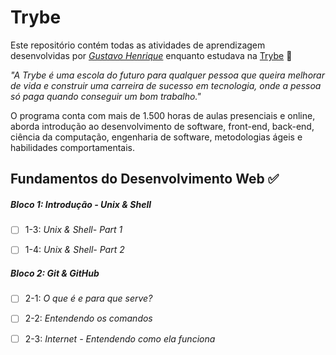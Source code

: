 # Trybe


Este repositório contém todas as atividades de aprendizagem desenvolvidas por _[Gustavo Henrique](LinkDoSeuLinkedinAqui)_ enquanto estudava na [Trybe](https://www.betrybe.com/) 🚀


_"A Trybe é uma escola do futuro para qualquer pessoa que queira melhorar de vida e construir uma carreira de sucesso em tecnologia, onde a pessoa só paga quando conseguir um bom trabalho."_


O programa conta com mais de 1.500 horas de aulas presenciais e online, aborda introdução ao desenvolvimento de software, front-end, back-end, ciência da computação, engenharia de software, metodologias ágeis e habilidades comportamentais.


## Fundamentos do Desenvolvimento Web ✅


##### Bloco 1: Introdução - Unix & Shell


- [ ] 1-3: _Unix & Shell- Part 1_

- [ ] 1-4: _Unix & Shell- Part 2_


##### Bloco 2: Git & GitHub


- [ ] 2-1: _O que é e para que serve?_

- [ ] 2-2: _Entendendo os comandos_

- [ ] 2-3: _Internet - Entendendo como ela funciona_